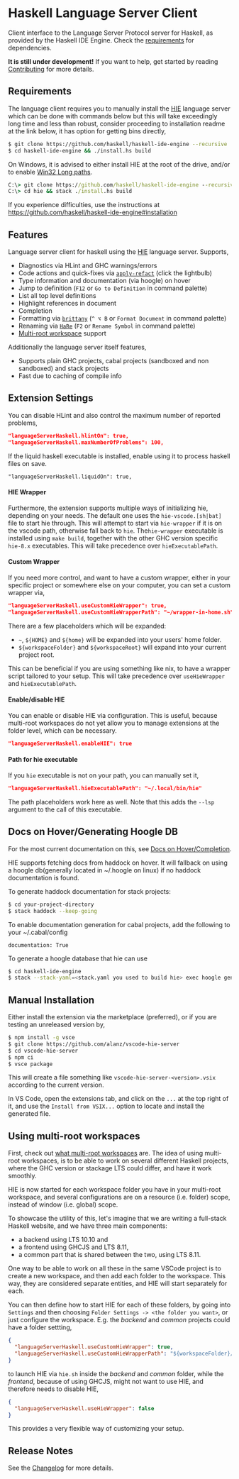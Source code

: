 # Haskell Language Server Client

Client interface to the Language Server Protocol server for Haskell, as provided by the Haskell IDE Engine. Check the [requirements](#user-content-requirements) for dependencies.

**It is still under development!** If you want to help, get started by reading [Contributing](https://github.com/alanz/vscode-hie-server/blob/master/Contributing.md) for more details.

## Requirements

The language client requires you to manually install the [HIE](https://github.com/haskell/haskell-ide-engine) language server which can be done with commands below but this will take exceedingly long time and less than robust, consider proceeding to installation readme at the link below, it has option for getting bins directly,

```bash
$ git clone https://github.com/haskell/haskell-ide-engine --recursive
$ cd haskell-ide-engine && ./install.hs build
```

On Windows, it is advised to either install HIE at the root of the drive, and/or to enable [Win32 Long paths](https://github.com/haskell/haskell-ide-engine#windows-specific-pre-requirements).

```cmd
C:\> git clone https://github.com/haskell/haskell-ide-engine --recursive hie
C:\> cd hie && stack ./install.hs build
```

If you experience difficulties, use the instructions at https://github.com/haskell/haskell-ide-engine#installation

## Features

Language server client for haskell using the [HIE](https://github.com/haskell/haskell-ide-engine) language server. Supports,

* Diagnostics via HLint and GHC warnings/errors
* Code actions and quick-fixes via [`apply-refact`](https://github.com/mpickering/apply-refact) (click the lightbulb)
* Type information and documentation (via hoogle) on hover
* Jump to definition (`F12` or `Go to Definition` in command palette)
* List all top level definitions
* Highlight references in document
* Completion
* Formatting via [`brittany`](https://github.com/lspitzner/brittany) (`^ ⌥ B` or `Format Document` in command palette)
* Renaming via [`HaRe`](https://github.com/alanz/HaRe) (`F2` or `Rename Symbol` in command palette)
* [Multi-root workspace](https://code.visualstudio.com/docs/editor/multi-root-workspaces) support

Additionally the language server itself features,

* Supports plain GHC projects, cabal projects (sandboxed and non sandboxed) and stack projects
* Fast due to caching of compile info

## Extension Settings

You can disable HLint and also control the maximum number of reported problems,

```json
"languageServerHaskell.hlintOn": true,
"languageServerHaskell.maxNumberOfProblems": 100,
```

If the liquid haskell executable is installed, enable using it to
process haskell files on save.

```
"languageServerHaskell.liquidOn": true,
```

#### HIE Wrapper

Furthermore, the extension supports multiple ways of initializing hie,
depending on your needs. The default one uses the `hie-vscode.[sh|bat]`
file to start hie through. This will attempt to start via `hie-wrapper`
if it is on the vscode path, otherwise fall back to `hie`.
The`hie-wrapper` executable is installed using `make build`,
together with the other GHC version specific `hie-8.x` executables.
This will take precedence over `hieExecutablePath`.

#### Custom Wrapper

If you need more control, and want to have a custom wrapper, either in your specific project or somewhere else on your computer, you can set a custom wrapper via,

```json
"languageServerHaskell.useCustomHieWrapper": true,
"languageServerHaskell.useCustomHieWrapperPath": "~/wrapper-in-home.sh",
```

There are a few placeholders which will be expanded:

* `~`, `${HOME}` and `${home}` will be expanded into your users' home folder.
* `${workspaceFolder}` and `${workspaceRoot}` will expand into your current project root.

This can be beneficial if you are using something like nix, to have a wrapper script tailored to your setup. This will take precedence over `useHieWrapper` and `hieExecutablePath`.

#### Enable/disable HIE

You can enable or disable HIE via configuration. This is useful, because multi-root workspaces do not yet allow you to manage extensions at the folder level, which can be necessary.

```json
"languageServerHaskell.enableHIE": true
```

#### Path for hie executable

If you `hie` executable is not on your path, you can manually set it,

```json
"languageServerHaskell.hieExecutablePath": "~/.local/bin/hie"
```

The path placeholders work here as well. Note that this adds the `--lsp` argument to the call of this executable.

## Docs on Hover/Generating Hoogle DB

For the most current documentation on this, see [Docs on Hover/Completion](https://github.com/haskell/haskell-ide-engine#docs-on-hovercompletion).

HIE supports fetching docs from haddock on hover. It will fallback on using a hoogle db(generally located in ~/.hoogle on linux)
if no haddock documentation is found.

To generate haddock documentation for stack projects:

```bash
$ cd your-project-directory
$ stack haddock --keep-going
```

To enable documentation generation for cabal projects, add the following to your ~/.cabal/config

```
documentation: True
```

To generate a hoogle database that hie can use

```bash
$ cd haskell-ide-engine
$ stack --stack-yaml=<stack.yaml you used to build hie> exec hoogle generate
```

## Manual Installation

Either install the extension via the marketplace (preferred), or if you are testing an unreleased version by,

```bash
$ npm install -g vsce
$ git clone https://github.com/alanz/vscode-hie-server
$ cd vscode-hie-server
$ npm ci
$ vsce package
```

This will create a file something like `vscode-hie-server-<version>.vsix`
according to the current version.

In VS Code, open the extensions tab, and click on the `...` at the top right of it,
and use the `Install from VSIX...` option to locate and install the generated file.

## Using multi-root workspaces

First, check out [what multi-root workspaces](https://code.visualstudio.com/docs/editor/multi-root-workspaces) are. The idea of using multi-root workspaces, is to be able to work on several different Haskell projects, where the GHC version or stackage LTS could differ, and have it work smoothly.

HIE is now started for each workspace folder you have in your multi-root workspace, and several configurations are on a resource (i.e. folder) scope, instead of window (i.e. global) scope.

To showcase the utility of this, let's imagine that we are writing a full-stack Haskell website, and we have three main components:

* a backend using LTS 10.10 and
* a frontend using GHCJS and LTS 8.11,
* a common part that is shared between the two, using LTS 8.11.

One way to be able to work on all these in the same VSCode project is to create a new workspace, and then add each folder to the workspace. This way, they are considered separate entities, and HIE will start separately for each.

You can then define how to start HIE for each of these folders, by going into `Settings` and then choosing `Folder Settings -> <the folder you want>`, or just configure the workspace. E.g. the _backend_ and _common_ projects could have a folder settting,

```json
{
  "languageServerHaskell.useCustomHieWrapper": true,
  "languageServerHaskell.useCustomHieWrapperPath": "${workspaceFolder}/hie.sh"
}
```

to launch HIE via `hie.sh` inside the _backend_ and _common_ folder, while the _frontend_, because of using GHCJS, might not want to use HIE, and therefore needs to disable HIE,

```json
{
  "languageServerHaskell.useHieWrapper": false
}
```

This provides a very flexible way of customizing your setup.

## Release Notes

See the [Changelog](https://github.com/alanz/vscode-hie-server/blob/master/Changelog.md) for more details.
